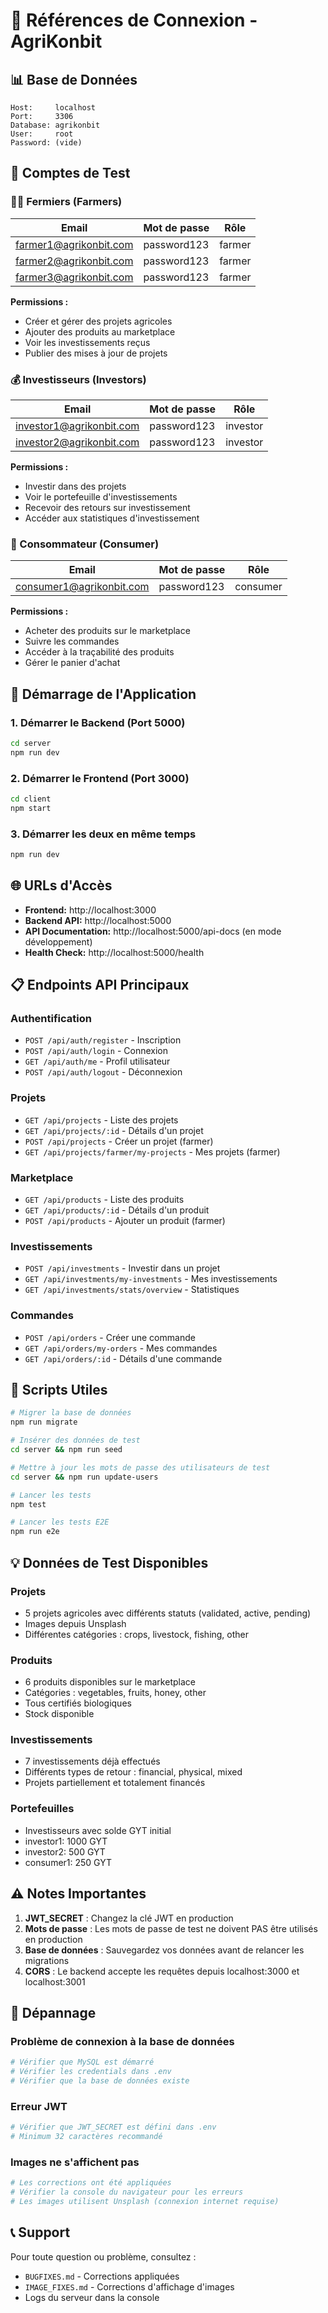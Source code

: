 # 🔐 Références de Connexion - AgriKonbit

## 📊 Base de Données

```
Host:     localhost
Port:     3306
Database: agrikonbit
User:     root
Password: (vide)
```

## 👥 Comptes de Test

### 👨‍🌾 Fermiers (Farmers)

| Email | Mot de passe | Rôle |
|-------|--------------|------|
| farmer1@agrikonbit.com | password123 | farmer |
| farmer2@agrikonbit.com | password123 | farmer |
| farmer3@agrikonbit.com | password123 | farmer |

**Permissions :**
- Créer et gérer des projets agricoles
- Ajouter des produits au marketplace
- Voir les investissements reçus
- Publier des mises à jour de projets

### 💰 Investisseurs (Investors)

| Email | Mot de passe | Rôle |
|-------|--------------|------|
| investor1@agrikonbit.com | password123 | investor |
| investor2@agrikonbit.com | password123 | investor |

**Permissions :**
- Investir dans des projets
- Voir le portefeuille d'investissements
- Recevoir des retours sur investissement
- Accéder aux statistiques d'investissement

### 🛒 Consommateur (Consumer)

| Email | Mot de passe | Rôle |
|-------|--------------|------|
| consumer1@agrikonbit.com | password123 | consumer |

**Permissions :**
- Acheter des produits sur le marketplace
- Suivre les commandes
- Accéder à la traçabilité des produits
- Gérer le panier d'achat

## 🚀 Démarrage de l'Application

### 1. Démarrer le Backend (Port 5000)
```bash
cd server
npm run dev
```

### 2. Démarrer le Frontend (Port 3000)
```bash
cd client
npm start
```

### 3. Démarrer les deux en même temps
```bash
npm run dev
```

## 🌐 URLs d'Accès

- **Frontend:** http://localhost:3000
- **Backend API:** http://localhost:5000
- **API Documentation:** http://localhost:5000/api-docs (en mode développement)
- **Health Check:** http://localhost:5000/health

## 📋 Endpoints API Principaux

### Authentification
- `POST /api/auth/register` - Inscription
- `POST /api/auth/login` - Connexion
- `GET /api/auth/me` - Profil utilisateur
- `POST /api/auth/logout` - Déconnexion

### Projets
- `GET /api/projects` - Liste des projets
- `GET /api/projects/:id` - Détails d'un projet
- `POST /api/projects` - Créer un projet (farmer)
- `GET /api/projects/farmer/my-projects` - Mes projets (farmer)

### Marketplace
- `GET /api/products` - Liste des produits
- `GET /api/products/:id` - Détails d'un produit
- `POST /api/products` - Ajouter un produit (farmer)

### Investissements
- `POST /api/investments` - Investir dans un projet
- `GET /api/investments/my-investments` - Mes investissements
- `GET /api/investments/stats/overview` - Statistiques

### Commandes
- `POST /api/orders` - Créer une commande
- `GET /api/orders/my-orders` - Mes commandes
- `GET /api/orders/:id` - Détails d'une commande

## 🔧 Scripts Utiles

```bash
# Migrer la base de données
npm run migrate

# Insérer des données de test
cd server && npm run seed

# Mettre à jour les mots de passe des utilisateurs de test
cd server && npm run update-users

# Lancer les tests
npm test

# Lancer les tests E2E
npm run e2e
```

## 💡 Données de Test Disponibles

### Projets
- 5 projets agricoles avec différents statuts (validated, active, pending)
- Images depuis Unsplash
- Différentes catégories : crops, livestock, fishing, other

### Produits
- 6 produits disponibles sur le marketplace
- Catégories : vegetables, fruits, honey, other
- Tous certifiés biologiques
- Stock disponible

### Investissements
- 7 investissements déjà effectués
- Différents types de retour : financial, physical, mixed
- Projets partiellement et totalement financés

### Portefeuilles
- Investisseurs avec solde GYT initial
- investor1: 1000 GYT
- investor2: 500 GYT
- consumer1: 250 GYT

## ⚠️ Notes Importantes

1. **JWT_SECRET** : Changez la clé JWT en production
2. **Mots de passe** : Les mots de passe de test ne doivent PAS être utilisés en production
3. **Base de données** : Sauvegardez vos données avant de relancer les migrations
4. **CORS** : Le backend accepte les requêtes depuis localhost:3000 et localhost:3001

## 🐛 Dépannage

### Problème de connexion à la base de données
```bash
# Vérifier que MySQL est démarré
# Vérifier les credentials dans .env
# Vérifier que la base de données existe
```

### Erreur JWT
```bash
# Vérifier que JWT_SECRET est défini dans .env
# Minimum 32 caractères recommandé
```

### Images ne s'affichent pas
```bash
# Les corrections ont été appliquées
# Vérifier la console du navigateur pour les erreurs
# Les images utilisent Unsplash (connexion internet requise)
```

## 📞 Support

Pour toute question ou problème, consultez :
- `BUGFIXES.md` - Corrections appliquées
- `IMAGE_FIXES.md` - Corrections d'affichage d'images
- Logs du serveur dans la console
